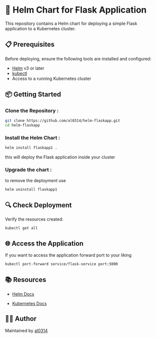 # 🚀 Helm Chart for Flask Application

This repository contains a Helm chart for deploying a simple Flask application to a Kubernetes cluster.

## 📋 Prerequisites

Before deploying, ensure the following tools are installed and configured:

- [Helm](https://helm.sh/docs/intro/install/) v3 or later
- [kubectl](https://kubernetes.io/docs/tasks/tools/install-kubectl/)
- Access to a running Kubernetes cluster

## 📦 Getting Started

### Clone the Repository :

~~~bash
git clone https://github.com/al0314/helm-flaskapp.git
cd helm-flaskapp  
~~~

### Install the Helm Chart :
~~~bash  
helm install flaskapp1 .
~~~  
this will deploy the Flask application inside your cluster  

### Upgrade the chart :  
to remove the deployment use
~~~bash
helm uninstall flaskapp1  
~~~

## 🔍 Check Deployment  
Verify the resources created:  
~~~bash
kubectl get all  
~~~ 
## 🌐 Access the Application  
If you want to access the application forward port to your liking   
~~~bash
kubectl port-forward service/flask-service port:5000  
~~~    
## 📚 Resources
- [Helm Docs](https://helm.sh/docs/)

- [Kubernetes Docs](https://kubernetes.io/docs/home/)  

## 🧑‍💻 Author  
Maintained by [al0314](https://github.com/al0314)

